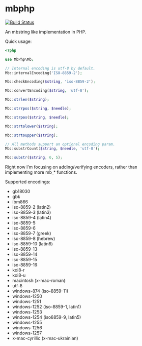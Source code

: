 mbphp
=====

[![Build Status](https://img.shields.io/travis/twistor/mbphp/master.svg?style=flat-square)](https://travis-ci.org/twistor/mbphp)

An mbstring like implementation in PHP.

Quick usage:
```php
<?php

use MbPhp\Mb;

// Internal encoding is utf-8 by default.
Mb::internalEncoding('ISO-8859-2');

Mb::checkEncoding($string, 'iso-8859-2');

Mb::convertEncoding($string, 'utf-8');

Mb::strlen($string);

Mb::strrpos($string, $needle);

Mb::strpos($string, $needle);

Mb::strtolower($string);

Mb::strtoupper($string);

// All methods support an optional encoding param.
Mb::substrCount($string, $needle, 'utf-8');

Mb::substr($string, 0, 5);

```
Right now I'm focusing on adding/verifying encoders, rather than implementing
more mb_* functions.

Supported encodings:
- gb18030
- gbk
- ibm866
- iso-8859-2 (latin2)
- iso-8859-3 (latin3)
- iso-8859-4 (latin4)
- iso-8859-5
- iso-8859-6
- iso-8859-7 (greek)
- iso-8859-8 (hebrew)
- iso-8859-10 (latin6)
- iso-8859-13
- iso-8859-14
- iso-8859-15
- iso-8859-16
- koi8-r
- koi8-u
- macintosh (x-mac-roman)
- utf-8
- windows-874 (iso-8859-11)
- windows-1250
- windows-1251
- windows-1252 (iso-8859-1, latin1)
- windows-1253
- windows-1254 (iso8859-9, latin5)
- windows-1255
- windows-1256
- windows-1257
- x-mac-cyrillic (x-mac-ukrainian)
